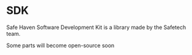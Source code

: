 # SDK
Safe Haven Software Development Kit is a library made by the Safetech team.


Some parts will become open-source soon
